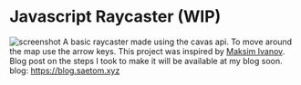 # Javascript Raycaster (WIP)
![screenshot](./Screenshot%202022-03-21%20at%2011-43-27%20%F0%9F%9A%80%20Raycaster%20%F0%9F%9A%80.png)
A basic raycaster made using the cavas api. To move around the map use the arrow keys. This project was inspired by [Maksim Ivanov](https://github.com/satansdeer/raycaster). Blog post on the steps I took to make it will be available at my blog soon.
blog: https://blog.saetom.xyz